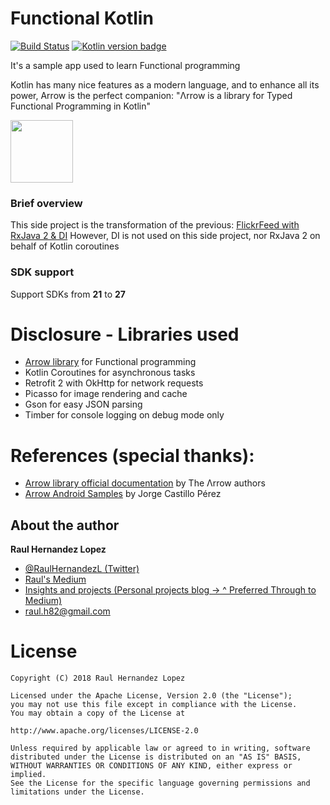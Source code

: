 # Functional Kotlin
[![Build Status](https://travis-ci.org/raulh82vlc/FunctionalKotlin.svg?branch=master)](https://travis-ci.org/raulh82vlc/FunctionalKotlin)
[![Kotlin version badge](https://img.shields.io/badge/kotlin-1.2.50-blue.svg)](http://kotlinlang.org/)

It's a sample app used to learn Functional programming

Kotlin has many nice features as a modern language, and to enhance all its power,
Arrow is the perfect companion: "Λrrow is a library for Typed Functional Programming in Kotlin"

<img height="100" src="https://avatars2.githubusercontent.com/u/29458023?v=4&amp;s=200" width="100">

### Brief overview
This side project is the transformation of the previous:
[FlickrFeed with RxJava 2 & DI](https://github.com/raulh82vlc/FlickrFeed)
However, DI is not used on this side project, nor RxJava 2 on behalf of Kotlin coroutines

### SDK support
Support SDKs from **21** to **27**

# Disclosure - Libraries used
- [Arrow library](https://github.com/arrow-kt/arrow) for Functional programming
- Kotlin Coroutines for asynchronous tasks
- Retrofit 2 with OkHttp for network requests
- Picasso for image rendering and cache
- Gson for easy JSON parsing
- Timber for console logging on debug mode only

# References (special thanks):
- [Arrow library official documentation](https://arrow-kt.io/docs/) by The Λrrow authors
- [Arrow Android Samples](https://github.com/JorgeCastilloPrz/ArrowAndroidSamples) by Jorge Castillo Pérez


## About the author
**Raul Hernandez Lopez**
- [@RaulHernandezL (Twitter)](https://twitter.com/RaulHernandezL)
- [Raul's Medium](https://medium.com/@raul.h82)
- [Insights and projects (Personal projects blog -> ^ Preferred Through to Medium)](https://raulh82vlc.github.io)
- [raul.h82@gmail.com](mailto:raul.h82@gmail.com)

# License
```
Copyright (C) 2018 Raul Hernandez Lopez

Licensed under the Apache License, Version 2.0 (the "License");
you may not use this file except in compliance with the License.
You may obtain a copy of the License at

http://www.apache.org/licenses/LICENSE-2.0

Unless required by applicable law or agreed to in writing, software
distributed under the License is distributed on an "AS IS" BASIS,
WITHOUT WARRANTIES OR CONDITIONS OF ANY KIND, either express or implied.
See the License for the specific language governing permissions and
limitations under the License.
```
